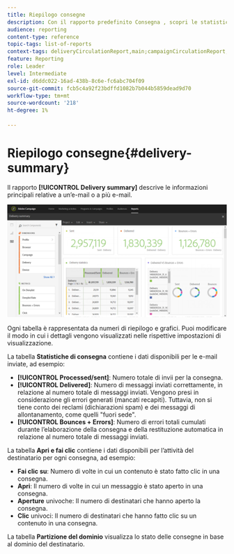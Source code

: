 ```yaml
---
title: Riepilogo consegne
description: Con il rapporto predefinito Consegna , scopri le statistiche sulle consegne, ad esempio il numero di invii, mancati recapiti e aperture.
audience: reporting
content-type: reference
topic-tags: list-of-reports
context-tags: deliveryCirculationReport,main;campaignCirculationReport,main;programCirculationReport,main
feature: Reporting
role: Leader
level: Intermediate
exl-id: d6ddc022-16ad-438b-8c6e-fc6abc704f09
source-git-commit: fcb5c4a92f23bdffd1082b7b044b5859dead9d70
workflow-type: tm+mt
source-wordcount: '218'
ht-degree: 1%

---
```


# Riepilogo consegne{#delivery-summary}

Il rapporto **[!UICONTROL Delivery summary]** descrive le informazioni principali relative a un’e-mail o a più e-mail.

![](assets/campaign_reports_1.png)

Ogni tabella è rappresentata da numeri di riepilogo e grafici. Puoi modificare il modo in cui i dettagli vengono visualizzati nelle rispettive impostazioni di visualizzazione.

La tabella **Statistiche di consegna** contiene i dati disponibili per le e-mail inviate, ad esempio:

* **[!UICONTROL Processed/sent]**: Numero totale di invii per la consegna.
* **[!UICONTROL Delivered]**: Numero di messaggi inviati correttamente, in relazione al numero totale di messaggi inviati. Vengono presi in considerazione gli errori generati (mancati recapiti). Tuttavia, non si tiene conto dei reclami (dichiarazioni spam) e dei messaggi di allontanamento, come quelli &quot;fuori sede&quot;.
* **[!UICONTROL Bounces + Errors]**: Numero di errori totali cumulati durante l’elaborazione della consegna e della restituzione automatica in relazione al numero totale di messaggi inviati.

La tabella **Apri e fai clic** contiene i dati disponibili per l’attività del destinatario per ogni consegna, ad esempio:

* **Fai clic su**: Numero di volte in cui un contenuto è stato fatto clic in una consegna.
* **Apri**: Il numero di volte in cui un messaggio è stato aperto in una consegna.
* **Aperture** univoche: Il numero di destinatari che hanno aperto la consegna.
* **Clic** univoci: Il numero di destinatari che hanno fatto clic su un contenuto in una consegna.

La tabella **Partizione del dominio** visualizza lo stato delle consegne in base al dominio del destinatario.
